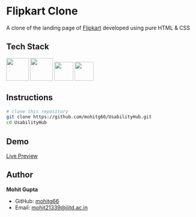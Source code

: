 # Flipkart Clone
A clone of the landing page of [Flipkart](https://flipkart.com) developed using pure HTML &amp; CSS


## Tech Stack

<img height="60px" src="https://cdn.svgporn.com/logos/html-5.svg">
<img height="60px" src="https://cdn.svgporn.com/logos/css-3.svg">
<img height="50px" src="https://cdn.svgporn.com/logos/git-icon.svg">
<img height="50px" src="https://github.githubassets.com/images/modules/logos_page/GitHub-Mark.png">


## Instructions

```bash
# clone this repository
git clone https://github.com/mohitg66/UsabilityHub.git
cd UsabilityHub
```


## Demo
[Live Preview](https://mohitg66.github.io/Flipkart-Clone/)


## Author

**Mohit Gupta**

- GitHub: [mohitg66](https://github.com/mohitg66/)
- Email: [mohit21339@iiitd.ac.in](mailto:mohit21339@iiitd.ac.in)
